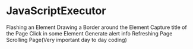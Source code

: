 # JavaScriptExecutor
Flashing an Element
Drawing a Border around the Element
Capture title of the Page
Click in some Element
Generate alert info
Refreshing Page
Scrolling Page(Very important day to day coding)
